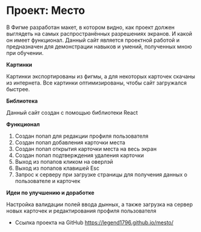 # Проект: Место

В Фигме разработан макет, в котором видно, как проект должен выглядеть на самых распространённых разрешениях экранов. И какой он имеет функционал.
Данный сайт является проектной работой и предназначен для демонстрации навыков и умений, полученных мною при обучении.


**Картинки**

Картинки экспортированы из фигмы, а для некоторых карточек скачаны из интернета. Все картинки оптимизированы, чтобы  сайт загружался быстрее.


**Библиотека**

Данный сайт создан с помощью библиотеки React

**Функционал**

1. Создан попап для редакции профиля пользователя
2. Создан попап добавления карточки места
3. Создан попап открытия карточки места на весь экран
4. Создан попап подтверждения удаления карточки
5. Выход из попапов кликом на оверлэй
6. Выход из попапов клавишей Esc
7. Запрос к серверу при загрузке страницы для получения данных о пользователе и карточек

**Идеи по улучшению и доработке**

Настройка валидации полей ввода дынных, а также загрузка на сервер новых карточек и редактирования профиля пользователя

* Ссылка проекта на GitHub  https://legend1796.github.io/mesto/
